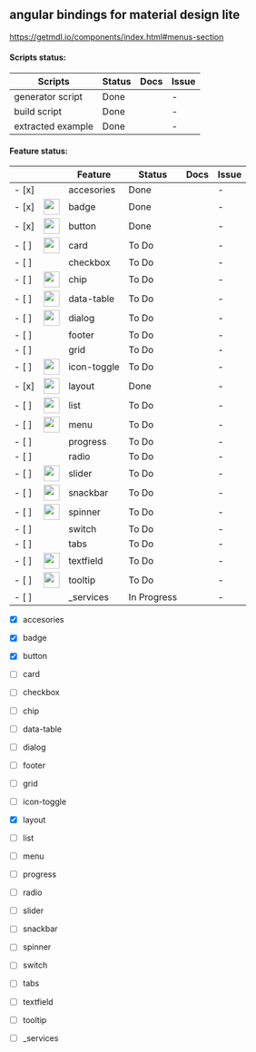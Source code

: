 ## angular bindings for material design lite
https://getmdl.io/components/index.html#menus-section

#### Scripts status:

| Scripts          | Status                              | Docs         | Issue          |
|------------------|-------------------------------------|--------------|----------------|
| generator script |                             Done    |              |              - |
| build script     |                             Done    |              |              - |
| extracted example|                             Done    |              |              - |


#### Feature status:
|       |                                                                      | Feature          | Status                              | Docs         | Issue          |
|-------|----------------------------------------------------------------------|------------------|-------------------------------------|--------------|----------------|
| - [x] |                                                                      | accesories       |                             Done    |              |              - |
| - [x] | <img src="https://getmdl.io/assets/comp_badges.png" width="28">      | badge            |                             Done    |              |              - |
| - [x] | <img src="https://getmdl.io/assets/comp_buttons.png" width="28">     | button           |                             Done    |              |              - |
| - [ ] | <img src="https://getmdl.io/assets/comp_cards.png" width="28">       | card             |                            To Do    |              |              - |
| - [ ] |                                                                      | checkbox         |                            To Do    |              |              - |
| - [ ] | <img src="https://getmdl.io/assets/comp_chips.png" width="28">       | chip             |                            To Do    |              |              - |
| - [ ] | <img src="https://getmdl.io/assets/comp_tables.png" width="28">      | data-table       |                            To Do    |              |              - |
| - [ ] | <img src="https://getmdl.io/assets/comp_dialog.png" width="28">      | dialog           |                            To Do    |              |              - |
| - [ ] |                                                                      | footer           |                            To Do    |              |              - |
| - [ ] |                                                                      | grid             |                            To Do    |              |              - |
| - [ ] | <img src="https://getmdl.io/assets/comp_toggles.png" width="28">     | icon-toggle      |                            To Do    |              |              - |
| - [x] | <img src="https://getmdl.io/assets/comp_layout.png" width="28">      | layout           |                             Done    |              |              - |
| - [ ] | <img src="https://getmdl.io/assets/comp_lists.png" width="28">       | list             |                            To Do    |              |              - |
| - [ ] | <img src="https://getmdl.io/assets/comp_menus.png" width="28">       | menu             |                            To Do    |              |              - |
| - [ ] |                                                                      | progress         |                            To Do    |              |              - |
| - [ ] |                                                                      | radio            |                            To Do    |              |              - |
| - [ ] | <img src="https://getmdl.io/assets/comp_sliders.png" width="28">     | slider           |                            To Do    |              |              - |
| - [ ] | <img src="https://getmdl.io/assets/comp_snackbar.png" width="28">    | snackbar         |                            To Do    |              |              - |
| - [ ] | <img src="https://getmdl.io/assets/comp_loading.png" width="28">     | spinner          |                            To Do    |              |              - |
| - [ ] |                                                                      | switch           |                            To Do    |              |              - |
| - [ ] |                                                                      | tabs             |                            To Do    |              |              - |
| - [ ] | <img src="https://getmdl.io/assets/comp_textfields.png" width="28">  | textfield        |                            To Do    |              |              - |
| - [ ] | <img src="https://getmdl.io/assets/comp_tooltips.png" width="28">    | tooltip          |                            To Do    |              |              - |
| - [ ] |                                                                      | _services        |                        In Progress  |              |              - |


- [x] accesories 
- [x] badge      
- [x] button     
- [ ] card       
- [ ] checkbox   
- [ ] chip       
- [ ] data-table 
- [ ] dialog     
- [ ] footer     
- [ ] grid       
- [ ] icon-toggle
- [x] layout     
- [ ] list       
- [ ] menu       
- [ ] progress   
- [ ] radio      
- [ ] slider     
- [ ] snackbar   
- [ ] spinner    
- [ ] switch     
- [ ] tabs       
- [ ] textfield  
- [ ] tooltip    
- [ ] _services  









